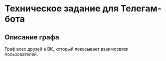 
# Техническое задание для Телегам-бота

## Описание графа
Граф всех друзей в ВК, который показывает взаимосвязи пользователей.
